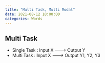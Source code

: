 ```yaml
---
title: "Multi Task, Multi Modal"
date: 2021-08-12 10:00:00
categories: Words
---
```



## Multi Task
- Single Task : Input X ---> Output Y
- Multi Task  : Input X ---> Output Y1, Y2, Y3


